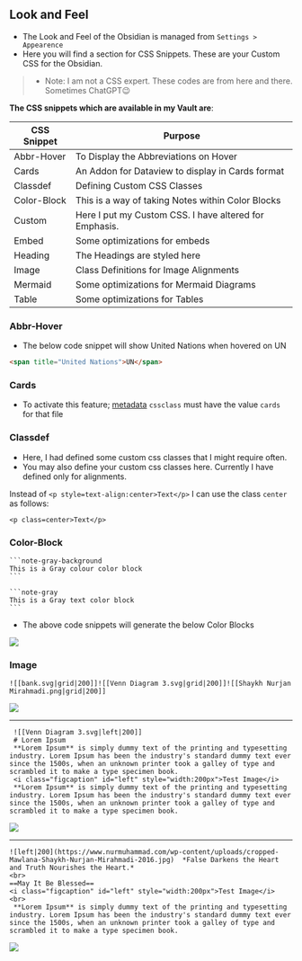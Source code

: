 ## Look and Feel

- The Look and Feel of the Obsidian is managed from `Settings > Appearence`
- Here you will find a section for CSS Snippets. These are your Custom CSS for the Obsidian.

> - Note: I am not a CSS expert. These codes are from here and there. Sometimes ChatGPT😉

**The CSS snippets which are available in my Vault are**:

CSS Snippet | Purpose
--|--
Abbr-Hover| To Display the Abbreviations on Hover
Cards | An Addon for Dataview to display in Cards format
Classdef | Defining Custom CSS Classes
Color-Block | This is a way of taking Notes within Color Blocks
Custom | Here I put my Custom CSS. I have altered for Emphasis.
Embed | Some optimizations for embeds
Heading | The Headings are styled here
Image | Class Definitions for Image Alignments
Mermaid | Some optimizations for Mermaid Diagrams
Table | Some optimizations for Tables 



### Abbr-Hover

- The below code snippet will show United Nations when hovered on UN

```md
<span title="United Nations">UN</span>
```

### Cards

- To activate this feature; [metadata](https://blacksmithgu.github.io/obsidian-dataview/annotation/add-metadata/) `cssclass` must have the value `cards` for that file

### Classdef

- Here, I had defined some custom css classes that I might require often. 
- You may also define your custom css classes here. Currently I have defined only for alignments.

Instead of `<p style=text-align:center>Text</p>` I can use the class `center` as follows:

```
<p class=center>Text</p>
```

### Color-Block

````
```note-gray-background
This is a Gray colour color block
```

```note-gray
This is a Gray text color block
```
````

- The above code snippets will generate the below Color Blocks

![](https://github.com/zak-admin/My-Obsidian-Vault/blob/main/Media/Color%20Block.png)

### Image

```
![[bank.svg|grid|200]]![[Venn Diagram 3.svg|grid|200]]![[Shaykh Nurjan Mirahmadi.png|grid|200]] 
```

![](https://github.com/zak-admin/My-Obsidian-Vault/blob/main/Media/IMG1.png)

---

```
 ![[Venn Diagram 3.svg|left|200]]
 # Lorem Ipsum
 **Lorem Ipsum** is simply dummy text of the printing and typesetting industry. Lorem Ipsum has been the industry's standard dummy text ever since the 1500s, when an unknown printer took a galley of type and scrambled it to make a type specimen book. 
 <i class="figcaption" id="left" style="width:200px">Test Image</i>
 **Lorem Ipsum** is simply dummy text of the printing and typesetting industry. Lorem Ipsum has been the industry's standard dummy text ever since the 1500s, when an unknown printer took a galley of type and scrambled it to make a type specimen book. 

```

![](https://github.com/zak-admin/My-Obsidian-Vault/blob/main/Media/IMG2.png)

---

```
![left|200](https://www.nurmuhammad.com/wp-content/uploads/cropped-Mawlana-Shaykh-Nurjan-Mirahmadi-2016.jpg)  *False Darkens the Heart and Truth Nourishes the Heart.*
<br>
==May It Be Blessed==
<i class="figcaption" id="left" style="width:200px">Test Image</i>
<br>
 **Lorem Ipsum** is simply dummy text of the printing and typesetting industry. Lorem Ipsum has been the industry's standard dummy text ever since the 1500s, when an unknown printer took a galley of type and scrambled it to make a type specimen book. 
```

![](https://github.com/zak-admin/My-Obsidian-Vault/blob/main/Media/IMG3.png)
